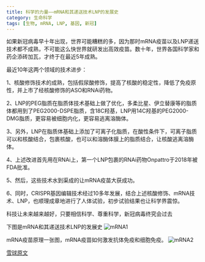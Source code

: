 ```yaml
---
title: 科学的力量——mRNA和其递送技术LNP的发展史
category: 生命科学
tags: [生物, mRNA, LNP, 基因, 新冠]
---
```


如果新冠病毒早十年出现，世界可能糟糕的多，因为那时mRNA疫苗以及LNP递送技术都不成熟，不可能这么快世界就研发出高效疫苗。数十年，世界各国科学家和药企添砖加瓦，才终于在最近5年成熟。<!--more-->

最近10年这两个领域的技术进步：

1、核酸修饰技术的成熟，包括假尿酸修饰，提高了核酸的稳定性，降低了免疫原性，并上市了经核酸修饰的ASO和RNAi药物。

2、LNP的PEG脂质在脂质体技术基础上做了优化，多柔比星、伊立替康等的脂质体都用到了PEG2000-DSPE脂质，含18C羟基，LNP用14C羟基的PEG2000-DMG脂质，更容易被细胞内化，更容易逃离溶酶体。

3、另外，LNP在脂质体基础上添加了可离子化脂质，在酸性条件下，可离子脂质可以和核酸结合，包裹核酸，也可以和溶酶体膜上的脂质结合，让核酸逃离溶酶体。

4、上述改进首先用在RNAi上，第一个LNP包裹的RNAi药物Onpattro于2018年被FDA批准。

5、然后，这些技术水到渠成的让mRNA疫苗大获成功。

6、同时，CRISPR基因编辑技术经过10多年发展，结合上述核酸修饰、mRNA技术、LNP，也顺理成章地进行了人体试验，初步试验结果也让科学界震惊。

科技让未来越来越好，只要相信科学、尊重科学，新冠病毒终究会过去

下图是mRNA和其递送技术LNP的发展史
![mRNA1](https://xqimg.imedao.com/17b7177875a1483d3f853a7f.jpg!raw.jpg)


mRNA疫苗原理一张图，mRNA疫苗如何激发抗体免疫和细胞免疫。
![mRNA2](https://xqimg.imedao.com/17b8f5330c29cd93fa1b3258.jpg!raw.jpg)


[雪球原文](https://xueqiu.com/9220236682/195143487)